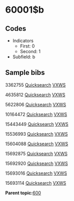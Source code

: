 # 60001$b

## Codes

-   Indicators
    -   First: 0
    -   Second: 1
-   Subfield: b

## Sample bibs

3362755 [Quicksearch](https://search.library.yale.edu/catalog/3362755) [VXWS](http://prodorbis.library.yale.edu:7014/vxws/GetHoldingsService?bibId=3362755)

4635812 [Quicksearch](https://search.library.yale.edu/catalog/4635812) [VXWS](http://prodorbis.library.yale.edu:7014/vxws/GetHoldingsService?bibId=4635812)

5622806 [Quicksearch](https://search.library.yale.edu/catalog/5622806) [VXWS](http://prodorbis.library.yale.edu:7014/vxws/GetHoldingsService?bibId=5622806)

10164472 [Quicksearch](https://search.library.yale.edu/catalog/10164472) [VXWS](http://prodorbis.library.yale.edu:7014/vxws/GetHoldingsService?bibId=10164472)

15443449 [Quicksearch](https://search.library.yale.edu/catalog/15443449) [VXWS](http://prodorbis.library.yale.edu:7014/vxws/GetHoldingsService?bibId=15443449)

15536993 [Quicksearch](https://search.library.yale.edu/catalog/15536993) [VXWS](http://prodorbis.library.yale.edu:7014/vxws/GetHoldingsService?bibId=15536993)

15604088 [Quicksearch](https://search.library.yale.edu/catalog/15604088) [VXWS](http://prodorbis.library.yale.edu:7014/vxws/GetHoldingsService?bibId=15604088)

15692875 [Quicksearch](https://search.library.yale.edu/catalog/15692875) [VXWS](http://prodorbis.library.yale.edu:7014/vxws/GetHoldingsService?bibId=15692875)

15692920 [Quicksearch](https://search.library.yale.edu/catalog/15692920) [VXWS](http://prodorbis.library.yale.edu:7014/vxws/GetHoldingsService?bibId=15692920)

15693016 [Quicksearch](https://search.library.yale.edu/catalog/15693016) [VXWS](http://prodorbis.library.yale.edu:7014/vxws/GetHoldingsService?bibId=15693016)

15693114 [Quicksearch](https://search.library.yale.edu/catalog/15693114) [VXWS](http://prodorbis.library.yale.edu:7014/vxws/GetHoldingsService?bibId=15693114)

**Parent topic:**[600](../../tags/600/600.md)

